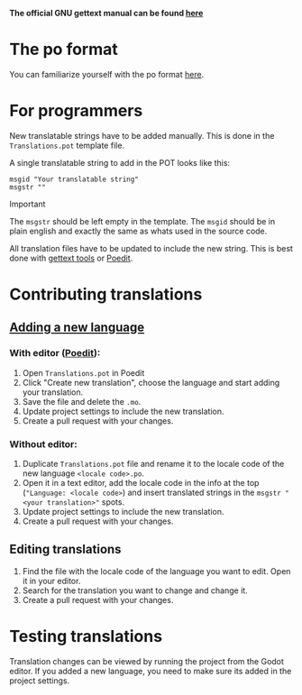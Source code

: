 **The official GNU gettext manual can be found [here](https://www.gnu.org/software/gettext/manual/html_node/index.html)**
# The po format
You can familiarize yourself with the po format [here](https://www.gnu.org/software/gettext/manual/html_node/PO-Files.html).
# For programmers
New translatable strings have to be added manually. This is done in the `Translations.pot` template file.

A single translatable string to add in the POT looks like this:
```po
msgid "Your translatable string"
msgstr ""
```
>[!IMPORTANT]  
>The `msgstr` should be left empty in the template. The `msgid` should be in plain english and exactly the same as whats used in the source code.

All translation files have to be updated to include the new string.
This is best done with [gettext tools](https://www.gnu.org/software/gettext/manual/html_node/Updating.html) or [Poedit](https://poedit.net).
# Contributing translations
## [Adding a new language](https://www.gnu.org/software/gettext/manual/html_node/Creating.html)
### With editor ([Poedit](https://poedit.net)):
1. Open `Translations.pot` in Poedit
2. Click "Create new translation", choose the language and start adding your translation.
3. Save the file and delete the `.mo`.
4. Update project settings to include the new translation.
5. Create a pull request with your changes.
### Without editor:
1. Duplicate `Translations.pot` file and rename it to the locale code of the new language `<locale code>.po`.
2. Open it in a text editor, add the locale code in the info at the top (`"Language: <locale code>`) and insert translated strings in the `msgstr "<your translation>"` spots.
3. Update project settings to include the new translation.
4. Create a pull request with your changes.
## Editing translations
1. Find the file with the locale code of the language you want to edit. Open it in your editor.
2. Search for the translation you want to change and change it.
3. Create a pull request with your changes.
# Testing translations
Translation changes can be viewed by running the project from the Godot editor.
If you added a new language, you need to make sure its added in the project settings.